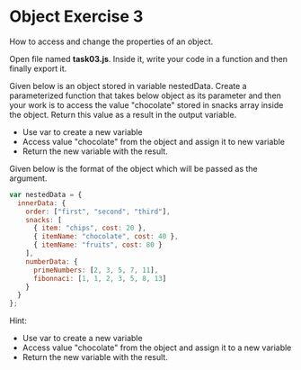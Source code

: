 # Object Exercise 3

How to access and change the properties of an object.


Open file named **task03.js**. Inside it, write your code in a function and then finally
 export it.

Given below is an object stored in variable nestedData.
 Create a parameterized function that takes below object
  as its parameter and then your work is to access the value "chocolate" stored in 
  snacks array inside the object. Return this value as a result in the output variable.



* Use var to create a new variable 
* Access value "chocolate" from the object and assign it to new variable
* Return the new variable with the result.


Given below is the format of the object which will be passed as the argument.


```js
var nestedData = {
  innerData: {
    order: ["first", "second", "third"],
    snacks: [
      { item: "chips", cost: 20 },
      { itemName: "chocolate", cost: 40 },
      { itemName: "fruits", cost: 80 }
    ],
    numberData: {
      primeNumbers: [2, 3, 5, 7, 11],
      fibonnaci: [1, 1, 2, 3, 5, 8, 13]
    }
  }
};
```

Hint:

- Use var to create a new variable
- Access value "chocolate" from the object and assign it to a new variable
- Return the new variable with the result.
